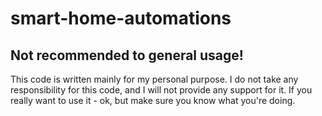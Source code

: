 # smart-home-automations



## Not recommended to general usage!
This code is written mainly for my personal purpose. I do not take any responsibility for this code,
and I will not provide any support for it. If you really want to use it - ok, but make sure you know
what you're doing.
